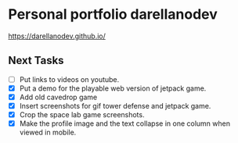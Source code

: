 # Personal portfolio darellanodev

<https://darellanodev.github.io/>

## Next Tasks

- [ ] Put links to videos on youtube.
- [x] Put a demo for the playable web version of jetpack game.
- [x] Add old cavedrop game
- [x] Insert screenshots for gif tower defense and jetpack game.
- [x] Crop the space lab game screenshots.
- [x] Make the profile image and the text collapse in one column when viewed in mobile.
